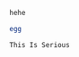 ```css
hehe
```
```elm
egg
```
```http
This Is Serious
```

<!---
ooopx/ooopx is a ✨ special ✨ repository because its `README.md` (this file) appears on your GitHub profile.
You can click the Preview link to take a look at your changes.
--->
